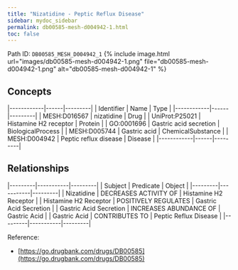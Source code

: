 ```yaml
---
title: "Nizatidine - Peptic Reflux Disease"
sidebar: mydoc_sidebar
permalink: db00585-mesh-d004942-1.html
toc: false 
---
```



Path ID: `DB00585_MESH_D004942_1`
{% include image.html url="images/db00585-mesh-d004942-1.png" file="db00585-mesh-d004942-1.png" alt="db00585-mesh-d004942-1" %}

## Concepts

|------------|------|---------|
| Identifier | Name | Type    |
|------------|------|---------|
| MESH:D016567 | nizatidine | Drug |
| UniProt:P25021 | Histamine H2 receptor | Protein |
| GO:0001696 | Gastric acid secretion | BiologicalProcess |
| MESH:D005744 | Gastric acid | ChemicalSubstance |
| MESH:D004942 | Peptic reflux disease | Disease |
|------------|------|---------|

## Relationships

|---------|-----------|---------|
| Subject | Predicate | Object  |
|---------|-----------|---------|
| Nizatidine | DECREASES ACTIVITY OF | Histamine H2 Receptor |
| Histamine H2 Receptor | POSITIVELY REGULATES | Gastric Acid Secretion |
| Gastric Acid Secretion | INCREASES ABUNDANCE OF | Gastric Acid |
| Gastric Acid | CONTRIBUTES TO | Peptic Reflux Disease |
|---------|-----------|---------|

Reference: 
  - [https://go.drugbank.com/drugs/DB00585](https://go.drugbank.com/drugs/DB00585)
